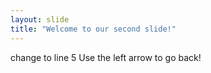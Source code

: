 ```yaml
---
layout: slide
title: "Welcome to our second slide!"
---
```

change to line 5
Use the left arrow to go back!
